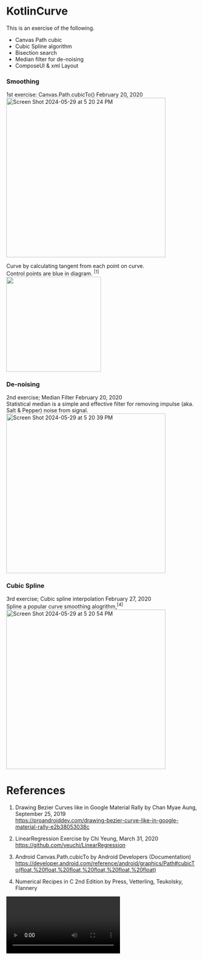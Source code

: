 # KotlinCurve
This is an exercise of the following.
- Canvas Path cubic
- Cubic Spline algorithm
- Bisection search
- Median filter for de-noising
- ComposeUI & xml Layout

### Smoothing
1st exercise: Canvas.Path.cubicTo() February 20, 2020 \
<img width="420" alt="Screen Shot 2024-05-29 at 5 20 24 PM" src="https://github.com/yeuchi/KotlinCurve/assets/1282659/31c94b3d-7ef7-49f6-8d73-34efd3d78767">

Curve by calculating tangent from each point on curve. \
Control points are blue in diagram. <sup>[1]</sup> \
<img width="250" src="https://user-images.githubusercontent.com/1282659/154866555-d2af3d03-322e-4343-89ea-3a693e4ff14e.png"> 

### De-noising
2nd exercise; Median Filter February 20, 2020 \
Statistical median is a simple and effective filter for removing impulse (aka. Salt & Pepper) noise from signal.
<img width="420" alt="Screen Shot 2024-05-29 at 5 20 39 PM" src="https://github.com/yeuchi/KotlinCurve/assets/1282659/0d9a8a51-9c60-4dc5-a896-4da28d9f7b17">

### Cubic Spline
3rd exercise; Cubic spline interpolation February 27, 2020 \
Spline a popular curve smoothing alogrithm,<sup>[4]</sup> \
<img width="420" alt="Screen Shot 2024-05-29 at 5 20 54 PM" src="https://github.com/yeuchi/KotlinCurve/assets/1282659/210c4db7-1b9b-4313-9fa2-07d8481ee9bc">

# References

1. Drawing Bezier Curves like in Google Material Rally by Chan Myae Aung, September 25, 2019 \
   https://proandroiddev.com/drawing-bezier-curve-like-in-google-material-rally-e2b38053038c

2. LinearRegression Exercise by Chi Yeung, March 31, 2020 \
   https://github.com/yeuchi/LinearRegression
   
3. Android Canvas.Path.cubicTo by Android Developers (Documentation) \
   https://developer.android.com/reference/android/graphics/Path#cubicTo(float,%20float,%20float,%20float,%20float,%20float)

4. Numerical Recipes in C 2nd Edition by Press, Vetterling, Teukolsky, Flannery

<video src="https://github.com/yeuchi/KotlinCurve/assets/1282659/c98bf488-661d-4768-9e73-0e0b1e422f47"/>
